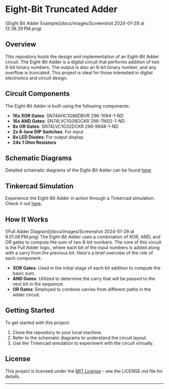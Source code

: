 # Eight-Bit Truncated Adder

![Eight Bit Adder Example](docs/images/Screenshot 2024-01-29 at 12.38.29 PM.png)
## Overview

This repository hosts the design and implementation of an Eight-Bit Adder circuit. The Eight-Bit Adder is a digital circuit that performs addition of two 8-bit binary numbers. The output is also an 8-bit binary number, and any overflow is truncated. This project is ideal for those interested in digital electronics and circuit design.

## Circuit Components

The Eight-Bit Adder is built using the following components:
- **16x XOR Gates**: SN74AHC1G86DBVR 296-1094-1-ND
- **16x AND Gates**: SN74LVC1G08DCKR 296-11602-1-ND
- **8x OR Gates**: SN74LVC1G32DCKR 296-9848-1-ND
- **2x 8-lane DIP Switches**: For input
- **8x LED Diodes**: For output display
- **24x 1 Ohm Resistors**

## Schematic Diagrams

Detailed schematic diagrams of the Eight-Bit Adder can be found [here](docs/images/schematics).

## Tinkercad Simulation

Experience the Eight-Bit Adder in action through a Tinkercad simulation. Check it out [here](https://www.tinkercad.com/things/2VmVofHmi9q-eight-bit-truncated-adder-leif-huender).

## How It Works
![Full Adder Diagram](docs/images/Screenshot 2024-01-29 at 8.01.06 PM.png)
The Eight-Bit Adder uses a combination of XOR, AND, and OR gates to compute the sum of two 8-bit numbers. The core of this circuit is the Full Adder logic, where each bit of the input numbers is added along with a carry from the previous bit. Here's a brief overview of the role of each component:
- **XOR Gates**: Used in the initial stage of each bit addition to compute the basic sum.
- **AND Gates**: Utilized to determine the carry that will be passed to the next bit in the sequence.
- **OR Gates**: Employed to combine carries from different paths in the adder circuit.

## Getting Started
To get started with this project:
1. Clone the repository to your local machine.
2. Refer to the schematic diagrams to understand the circuit layout.
3. Use the Tinkercad simulation to experiment with the circuit virtually.

## License
This project is licensed under the [MIT License](LICENSE) - see the LICENSE.md file for details.



---